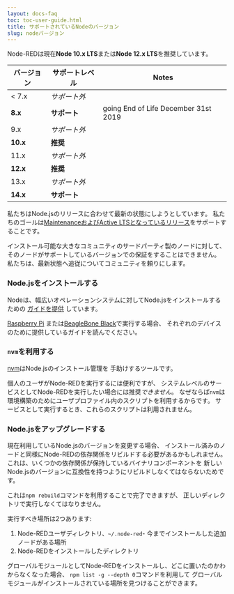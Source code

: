 ```yaml
---
layout: docs-faq
toc: toc-user-guide.html
title: サポートされているNodeのバージョン
slug: nodeバージョン
---
```


Node-REDは現在**Node 10.x LTS**または**Node 12.x LTS**を推奨しています。

バージョン | サポートレベル | Notes
--------|---------------|------
 < 7.x  | *サポート外* |
 **8.x**  | **サポート** | going End of Life December 31st 2019
 9.x  | *サポート外* |
 **10.x**  | **推奨** |
  11.x  | *サポート外* |
  **12.x**  | **推奨** |
  13.x  | *サポート外* |
  **14.x**  | **サポート** |  


私たちはNode.jsのリリースに合わせて最新の状態にしようとしています。
私たちのゴールは[MaintenanceおよびActive LTSとなっているリリース](https://nodejs.org/en/about/releases/)をサポートすることです。

インストール可能な大きなコミュニティのサードパーティ製のノードに対して、
そのノードがサポートしているバージョンでの保証をすることはできません。
私たちは、最新状態へ追従についてコミュニティを頼りにします。

### Node.jsをインストールする

Nodeは、幅広いオペレーションシステムに対してNode.jsをインストールするための
[ガイドを提供](https://nodejs.org/en/download/package-manager/) しています。

[Raspberry Pi](../hardware/raspberrypi)
または[BeagleBone Black](../hardware/beagleboneblack)で実行する場合、
それぞれのデバイスのために提供しているガイドを読んでください。

### `nvm`を利用する

[nvm](https://github.com/nvm-sh/nvm/blob/master/README.md)はNode.jsのインストール管理を
手助けするツールです。

個人のユーザがNode-REDを実行するには便利ですが、
システムレベルのサービスとしてNode-REDを実行したい場合には推奨*できません*。
なぜならば`nvm`は環境構築のためにユーザプロファイル内のスクリプトを利用するからです。
サービスとして実行するとき、これらのスクリプトは利用されません。

### Node.jsをアップグレードする

現在利用しているNode.jsのバージョンを変更する場合、
インストール済みのノードと同様にNode-REDの依存関係をリビルドする必要があるかもしれません。
これは、いくつかの依存関係が保持しているバイナリコンポーネントを
新しいNode.jsのバージョンに互換性を持つようにリビルドしなくてはならないためです。

これは`npm rebuild`コマンドを利用することで完了できますが、
正しいディレクトリで実行しなくてはなりません。

実行すべき場所は2つあります:

1. Node-REDユーザディレクトリ、`~/.node-red`-
   今までインストールした追加ノードがある場所
2. Node-REDをインストールしたディレクトリ

グローバルモジュールとしてNode-REDをインストールし、どこに置いたのかわからなくなった場合、
`npm list -g --depth 0`コマンドを利用して
グローバルモジュールがインストールされている場所を見つけることができます。
